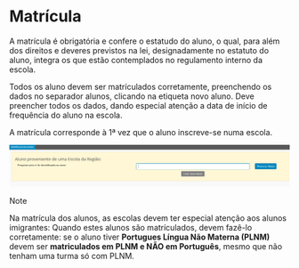 ﻿# Matrícula

A matrícula é obrigatória e confere o estatudo do aluno, o qual, para além dos direitos e deveres previstos na lei, designadamente no estatuto do aluno, integra os que estão contemplados no regulamento interno da escola. 

Todos os aluno devem ser matrículados corretamente, preenchendo os dados no separador alunos, clicando na etiqueta novo aluno. Deve preencher todos os dados, dando especial atenção a data de início de frequência do aluno na escola. 

A matrícula corresponde à 1ª vez que o aluno inscreve-se numa escola. 

![Matricula21](../../images/Place21/Alunos/matricula21.PNG)


> [!NOTE]  
> Na matrícula dos alunos, as escolas devem ter especial atenção aos alunos imigrantes: Quando estes alunos são matrículados, devem fazê-lo corretamente: se o aluno tiver **Portugues Língua Não Materna (PLNM)** devem ser **matriculados em PLNM e NÃO em Português**, mesmo que não tenham uma turma só com PLNM.





